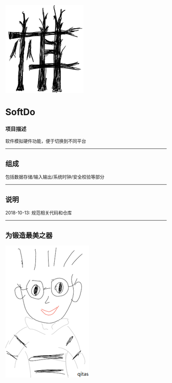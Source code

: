 ﻿[![sites](adv/Qi.png)](http://www.qitas.cn)

# SoftDo

### 项目描述

软件模拟硬件功能，便于切换到不同平台

---

## 组成

包括数据存储/输入输出/系统时钟/安全校验等部分

---
## 说明

2018-10-13: 规范相关代码和仓库

---
## 为锻造最美之器
[![sites](adv/qitas.png)](http://www.qitas.cn)
